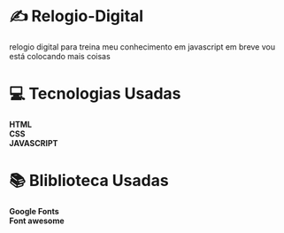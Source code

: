 # :writing_hand: Relogio-Digital
 relogio digital para treina meu conhecimento em javascript em breve vou está colocando mais coisas


 # :computer: Tecnologias Usadas

 **HTML** <br>
 **CSS** <br>
 **JAVASCRIPT**

 # :books: Bliblioteca Usadas

 **Google Fonts** <br>
 **Font awesome**